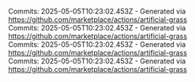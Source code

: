 Commits: 2025-05-05T10:23:02.453Z - Generated via https://github.com/marketplace/actions/artificial-grass
<br>
Commits: 2025-05-05T10:23:02.453Z - Generated via https://github.com/marketplace/actions/artificial-grass
<br>
Commits: 2025-05-05T10:23:02.453Z - Generated via https://github.com/marketplace/actions/artificial-grass
<br>
Commits: 2025-05-05T10:23:02.453Z - Generated via https://github.com/marketplace/actions/artificial-grass
<br>
